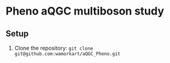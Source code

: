 # Pheno aQGC multiboson study

## Setup

1. Clone the repository:
```git clone git@github.com:wamorkart/aQGC_Pheno.git```